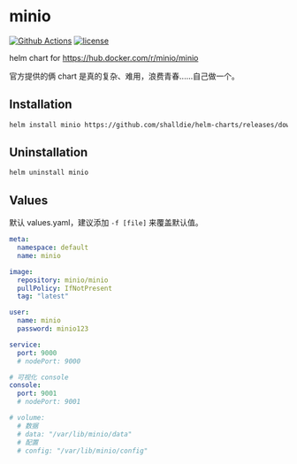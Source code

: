 # minio

[![Github Actions][actions_image]][actions_url]
[![license][license_image]][repo_url]

helm chart for https://hub.docker.com/r/minio/minio

官方提供的俩 chart 是真的复杂、难用，浪费青春......自己做一个。

## Installation

```bash
helm install minio https://github.com/shalldie/helm-charts/releases/download/0.0.1/minio-0.0.1.tgz
```

## Uninstallation

```bash
helm uninstall minio
```

## Values

默认 values.yaml，建议添加 `-f [file]` 来覆盖默认值。

<!-- prettier-ignore -->
```yaml
meta:
  namespace: default
  name: minio

image:
  repository: minio/minio
  pullPolicy: IfNotPresent
  tag: "latest"

user:
  name: minio
  password: minio123

service:
  port: 9000
  # nodePort: 9000

# 可视化 console
console:
  port: 9001
  # nodePort: 9001

# volume:
  # 数据
  # data: "/var/lib/minio/data"
  # 配置
  # config: "/var/lib/minio/config"
```

[repo_url]: https://github.com/shalldie/helm-charts
[actions_image]: https://img.shields.io/github/workflow/status/shalldie/helm-charts/ci?label=build&logo=github&style=flat-square
[actions_url]: https://github.com/shalldie/helm-charts/actions
[license_image]: https://img.shields.io/github/license/shalldie/helm-charts?style=flat-square
